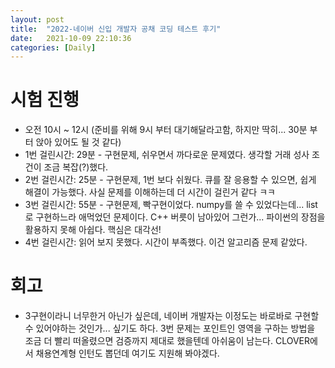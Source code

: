 ```yaml
---
layout: post
title:  "2022-네이버 신입 개발자 공채 코딩 테스트 후기"
date:   2021-10-09 22:10:36
categories: [Daily]
---
```


# 시험 진행
* 오전 10시 ~ 12시 (준비를 위해 9시 부터 대기해달라고함, 하지만 딱히... 30분 부터 앉아 있어도 될 것 같다)
* 1번 걸린시간: 29분 - 구현문제, 쉬우면서 까다로운 문제였다. 생각할 거래 성사 조건이 조금 복잡(?)했다.
* 2번 걸린시간: 25분 - 구현문제, 1번 보다 쉬웠다. 큐를 잘 응용할 수 있으면, 쉽게 해결이 가능했다. 사실 문제를 이해하는데 더 시간이 걸린거 같다 ㅋㅋ
* 3번 걸린시간: 55분 - 구현문제, 빡구현이었다. numpy를 쓸 수 있었다는데... list로 구현하느라 애먹었던 문제이다. C++ 버릇이 남아있어 그런가... 파이썬의 장점을 활용하지 못해 아쉽다. 핵심은 대각선!
* 4번 걸린시간: 읽어 보지 못했다. 시간이 부족했다. 이건 알고리즘 문제 같았다.

# 회고
* 3구현이라니 너무한거 아닌가 싶은데, 네이버 개발자는 이정도는 바로바로 구현할 수 있어야하는 것인가... 싶기도 하다. 3번 문제는 포인트인 영역을 구하는 방법을 조금 더 빨리 떠올렸으면 검증까지 제대로 했을텐데 아쉬움이 남는다. CLOVER에서 채용연계형 인턴도 뽑던데 여기도 지원해 봐야겠다.